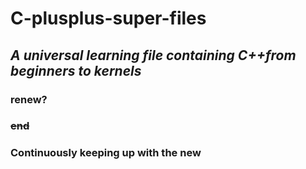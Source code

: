 # C-plusplus-super-files
## ***A universal learning file containing C++from beginners to kernels***<br/>
### renew?<br/>
### ~~end~~<br/>
### Continuously keeping up with the new<br/>
